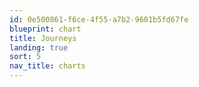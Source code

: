 ```yaml
---
id: 0e500861-f6ce-4f55-a7b2-9601b5fd67fe
blueprint: chart
title: Journeys
landing: true
sort: 5
nav_title: charts
---
```

